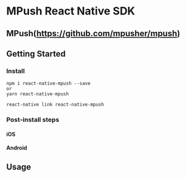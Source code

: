 # MPush React Native SDK

## MPush(https://github.com/mpusher/mpush)


## Getting Started

### Install

```
npm i react-native-mpush --save
or
yarn react-native-mpush

react-native link react-native-mpush
```

### Post-install steps

#### iOS

#### Android



## Usage
